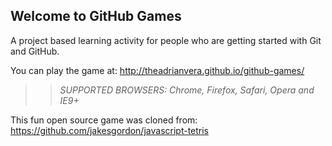 ## Welcome to GitHub Games

A project based learning activity for people who are getting started with Git and GitHub.

You can play the game at: http://theadrianvera.github.io/github-games/

>> _*SUPPORTED BROWSERS*: Chrome, Firefox, Safari, Opera and IE9+_

This fun open source game was cloned from: https://github.com/jakesgordon/javascript-tetris
